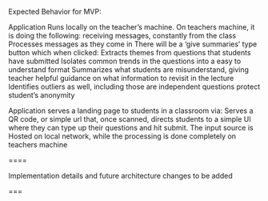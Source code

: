 Expected Behavior for MVP:

Application Runs locally on the teacher’s machine. On teachers machine, it is doing the following:
receiving messages, constantly from the class
Processes messages as they come in
There will be a ‘give summaries’ type button which when clicked:
Extracts themes from questions that students have submitted
Isolates common trends in the questions into a easy to understand format
Summarizes what students are misunderstand, giving teacher helpful guidance on what information to revisit in the lecture
Identifies outliers as well, including those are independent questions
protect student’s anonymity 

Application serves a landing page to students in a classroom via:
Serves a QR code, or simple url that, once scanned, directs students to a simple UI where they can type up their questions and hit submit. 
The input source is Hosted on local network, while the processing is done completely on teachers machine


====

Implementation details and future architecture changes to be added

===
